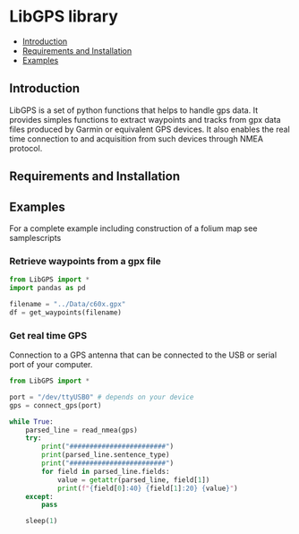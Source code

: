 # LibGPS library

* [Introduction](##introduction)
* [Requirements and Installation](##requirements-and-installation)
* [Examples](##examples)




## Introduction <a class="anchor" id="introdcution"></a>

LibGPS is a set of python functions that helps to handle gps data.
It provides simples functions to extract waypoints and tracks from gpx data files produced by Garmin or equivalent GPS devices.
It also enables the real time connection to and acquisition from such devices through NMEA protocol.

## Requirements and Installation <a class="anchor" id="requirements-and-installation"></a>

## Examples <a class="anchor" id="examples"></a>
For a complete example including construction of a folium map see samplescripts

### Retrieve waypoints from a gpx file

```python
from LibGPS import *
import pandas as pd

filename = "../Data/c60x.gpx"
df = get_waypoints(filename)
```

### Get real time GPS

Connection to a GPS antenna that can be connected to the USB or serial port of your computer.

```python
from LibGPS import *

port = "/dev/ttyUSB0" # depends on your device
gps = connect_gps(port)

while True:
    parsed_line = read_nmea(gps)
    try:
        print("########################")
        print(parsed_line.sentence_type)
        print("########################")
        for field in parsed_line.fields:
            value = getattr(parsed_line, field[1])
            print(f"{field[0]:40} {field[1]:20} {value}")
    except:
        pass

    sleep(1)
```
